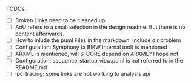 TODOs:
- [ ] Broken Links need to be cleaned up
- [ ] AoU refers to a small selection in the design readme. But there is no content afterwards.
- [ ] How to inlude the puml Files in the markdown. Include dir problem
- [ ] Configuration: Symphony (a BMW internal tool) is mentioned
- [ ] ARXML is mentioned, will S-CORE depend on ARXML? I hope not.
- [ ] Configuration: sequence_startup_view.puml is not referred to in the README.md
- [ ] ipc_tracing: some links are not working to analysis api